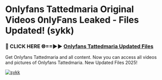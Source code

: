 # Onlyfans Tattedmaria Original Videos 0nlyFans Leaked - Files Updated! (sykk)

<h3>🔴 CLICK HERE 🌐==►► <a href="https://tinyurl.com/2m67pmp6" rel="nofollow">Onlyfans Tattedmaria Updated Files</a></h3>

Get Onlyfans Tattedmaria and all content. Now you can access all videos and pictures of Onlyfans Tattedmaria. New Updated Files 2025!

[![sykk](https://i.imgur.com/H4QAA4z.gif)](https://tinyurl.com/2m67pmp6)